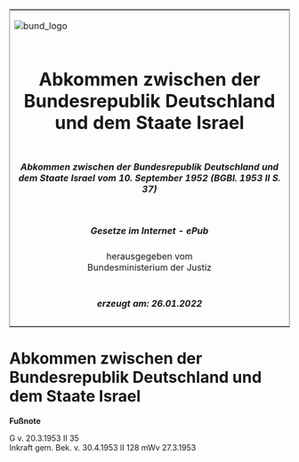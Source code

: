 <span id="DECKBLATT.html"></span>

<table border="0" frame="border" width="100%">

<tr valign="top">

<td align="left">

![bund\_logo](BfJ_2021_Web_de_de.gif)

</td>

<td align="right">

 

</td>

</tr>

<tr align="center" valign="middle">

<td colspan="2">

# Abkommen zwischen der Bundesrepublik Deutschland und dem Staate Israel

</td>

</tr>

<tr align="center" valign="middle">

<td colspan="2">

##### Abkommen zwischen der Bundesrepublik Deutschland und dem Staate Israel vom 10. September 1952 (BGBl. 1953 II S. 37)

</td>

</tr>

<tr align="center" valign="middle">

<td colspan="2">

  
  

##### Gesetze im Internet - ePub  
  
herausgegeben vom  
Bundesministerium der Justiz

</td>

</tr>

<tr align="center" valign="bottom">

<td colspan="2">

  
  

##### erzeugt am: 26.01.2022

</td>

</tr>

</table>

<span id="BJNR200370953.html"></span>

# Abkommen zwischen der Bundesrepublik Deutschland und dem Staate Israel

<div>

  
**Fußnote**

<div class="jnhtml">

<div>

<div class="jurAbsatz">

G v. 20.3.1953 II 35  
Inkraft gem. Bek. v. 30.4.1953 II 128 mWv 27.3.1953

</div>

</div>

</div>

</div>
